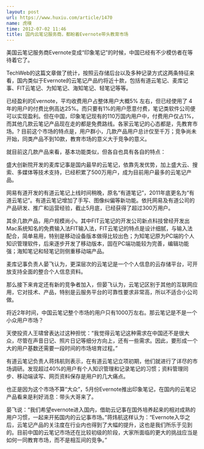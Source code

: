```yaml
---
layout: post
url: https://www.huxiu.com/article/1470
name: 虎嗅
time: 2012-07-02 11:46
title: 国内云笔记服务商，都盼着Evernote带头教育市场
---
```

美国云笔记服务商Evernote变成“印象笔记”的时候，中国已经有不少模仿者在等待着它了。

TechWeb的这篇文章做了统计，按照云存储后台以及多种记录方式这两条特征来看，国内类似于Evernote的云笔记产品约将近十款，包括有道云笔记、麦库记事、FIT云笔记、为知笔记、海知笔记、轻笔记等等。

已经盈利的Evernote，平均收费用户占整体用户大概5% 左右，但已经使用了 4 年的用户的付费比例高达25%。而只要有1%的用户愿意付费，笔记类软件公司便可以实现盈利。但在中国，印象笔记现有的110万国内用户中，付费用户仅占1%，而其他几款云笔记产品现在走的都是免费路线。各家云笔记的心态都是，先教育市场。? 目前这个市场的特点是，用户群小，几款产品用户总计仅至千万；竞争尚未开始，同类产品不到10款，教育市场的意义大于竞争的意义。

就目前这几款产品来看，基本功能类似，但各自也具有各自的特点：

盛大创新院开发的麦库记事是国内最早的云笔记，依靠先发优势，加上盛大云、搜索、多媒体等技术支持，已经积累了500万用户，成为目前用户最多的云笔记产品。

网易有道开发的有道云笔记上线时间稍晚，原名“有道笔记”，2011年底更名为“有道云笔记”。有道云笔记增加了手写、图像纠偏等新功能。依托网易及有道公司的产品研发、推广和运营经验，截止5月底，已经获得了超过300万用户。

其余几款产品，用户规模尚小。其中FIT云笔记的开发公司新点科技曾经开发出Mac系统知名的免费输入法FIT输入法，FIT云笔记的特点是设计细腻，与输入法配合，简单易用，特别是移动设备版本做得比较出色；为知笔记原为PC端的个人知识管理软件，后来逐步开发了移动版本，固在PC端功能较为完善，编辑功能强；海知笔记和轻笔记则侧重移动端产品。

麦库记事负责人晏飞认为，更深层次的云笔记是一个个人信息的云存储平台，可开放支持全面的整合个人信息资料。

那么接下来肯定还有新的竞争者加入，但晏飞认为，云笔记区别于其他的互联网应用，它对技术、产品，特别是云服务平台的可靠性要求非常高，所以不适合小公司做。

将近2年时间，中国云笔记整个市场的用户只有1000万左右。那云笔记是不是一个小众用户市场？

天使投资人王啸曾表达过这种担忧：“我觉得云笔记这种需求在中国还不是很大众，尽管在声音日记、照片日记等细分方向上，还有一些需求。因此，要形成一个大的用户基数还需要一段时间的市场培育过程。”

有道云笔记负责人蒋炜航则表示，在有道云笔记立项初期，他们就进行了详尽的市场调研。发现超过40%的用户有个人知识管理和记录笔记的习惯；资料管理同步、移动端读写、网页资料保存是用户的几大痛点。

也正是因为这个市场不算“大众”，5月份Evernote推出印象笔记，在国内的云笔记产品看来是利好消息：带头大哥来了。

晏飞说：“我们希望evernote进入国内，借助云记事在国外培养起来的相对成熟的用户习惯，一起来开拓国内的云记事市场。”蒋炜航这样认为：“Evernote入华之后，云笔记产品的关注度在行业内也得到了大幅的提升，这也是我们所乐于见到的。目前中国的云笔记市场还在比较初级的阶段，大家所面临的更大的挑战应当是如何一同教育市场，而不是相互间的竞争。”


